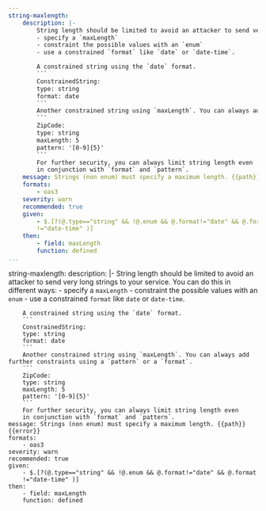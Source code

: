 ```yaml
---
string-maxlength:
    description: |-
        String length should be limited to avoid an attacker to send very long strings to your service. You can do this in different ways:
        - specify a `maxLength`
        - constraint the possible values with an `enum`
        - use a constrained `format` like `date` or `date-time`.

        A constrained string using the `date` format.
        ```
        ConstrainedString:
        type: string
        format: date
        ```
        Another constrained string using `maxLength`. You can always add further constraints using a `pattern` or a `format`.
        ```
        ZipCode:
        type: string
        maxLength: 5
        pattern: '[0-9]{5}'
        ```
        For further security, you can always limit string length even
        in conjunction with `format` and `pattern`.
    message: Strings (non enum) must specify a maximum length. {{path}} {{error}}
    formats:
        - oas3
    severity: warn
    recommended: true
    given:
        - $.[?(@.type=="string" && !@.enum && @.format!="date" && @.format
        !="date-time" )]
    then:
        - field: maxLength
        function: defined 
...
```

string-maxlength:
    description: |-
        String length should be limited to avoid an attacker to send very long strings to your service. You can do this in different ways:
        - specify a `maxLength`
        - constraint the possible values with an `enum`
        - use a constrained `format` like `date` or `date-time`.

        A constrained string using the `date` format.
        ```
        ConstrainedString:
        type: string
        format: date
        ```
        Another constrained string using `maxLength`. You can always add further constraints using a `pattern` or a `format`.
        ```
        ZipCode:
        type: string
        maxLength: 5
        pattern: '[0-9]{5}'
        ```
        For further security, you can always limit string length even
        in conjunction with `format` and `pattern`.
    message: Strings (non enum) must specify a maximum length. {{path}} {{error}}
    formats:
        - oas3
    severity: warn
    recommended: true
    given:
        - $.[?(@.type=="string" && !@.enum && @.format!="date" && @.format
        !="date-time" )]
    then:
        - field: maxLength
        function: defined 
